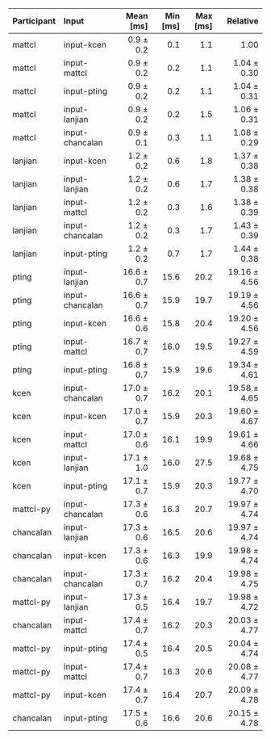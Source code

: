 | Participant | Input | Mean [ms] | Min [ms] | Max [ms] | Relative |
|:---|:---|---:|---:|---:|---:|
| mattcl | input-kcen | 0.9 ± 0.2 | 0.1 | 1.1 | 1.00 |
| mattcl | input-mattcl | 0.9 ± 0.2 | 0.2 | 1.1 | 1.04 ± 0.30 |
| mattcl | input-pting | 0.9 ± 0.2 | 0.2 | 1.1 | 1.04 ± 0.31 |
| mattcl | input-lanjian | 0.9 ± 0.2 | 0.2 | 1.5 | 1.06 ± 0.31 |
| mattcl | input-chancalan | 0.9 ± 0.1 | 0.3 | 1.1 | 1.08 ± 0.29 |
| lanjian | input-kcen | 1.2 ± 0.2 | 0.6 | 1.8 | 1.37 ± 0.38 |
| lanjian | input-lanjian | 1.2 ± 0.2 | 0.6 | 1.7 | 1.38 ± 0.38 |
| lanjian | input-mattcl | 1.2 ± 0.2 | 0.3 | 1.6 | 1.38 ± 0.39 |
| lanjian | input-chancalan | 1.2 ± 0.2 | 0.3 | 1.7 | 1.43 ± 0.39 |
| lanjian | input-pting | 1.2 ± 0.2 | 0.7 | 1.7 | 1.44 ± 0.38 |
| pting | input-lanjian | 16.6 ± 0.7 | 15.6 | 20.2 | 19.16 ± 4.56 |
| pting | input-chancalan | 16.6 ± 0.7 | 15.9 | 19.7 | 19.19 ± 4.56 |
| pting | input-kcen | 16.6 ± 0.6 | 15.8 | 20.4 | 19.20 ± 4.56 |
| pting | input-mattcl | 16.7 ± 0.7 | 16.0 | 19.5 | 19.27 ± 4.59 |
| pting | input-pting | 16.8 ± 0.7 | 15.9 | 19.6 | 19.34 ± 4.61 |
| kcen | input-chancalan | 17.0 ± 0.7 | 16.2 | 20.1 | 19.58 ± 4.65 |
| kcen | input-kcen | 17.0 ± 0.7 | 15.9 | 20.3 | 19.60 ± 4.67 |
| kcen | input-mattcl | 17.0 ± 0.6 | 16.1 | 19.9 | 19.61 ± 4.66 |
| kcen | input-lanjian | 17.1 ± 1.0 | 16.0 | 27.5 | 19.68 ± 4.75 |
| kcen | input-pting | 17.1 ± 0.7 | 15.9 | 20.3 | 19.77 ± 4.70 |
| mattcl-py | input-chancalan | 17.3 ± 0.6 | 16.3 | 20.7 | 19.97 ± 4.74 |
| chancalan | input-lanjian | 17.3 ± 0.6 | 16.5 | 20.6 | 19.97 ± 4.74 |
| chancalan | input-kcen | 17.3 ± 0.6 | 16.3 | 19.9 | 19.98 ± 4.74 |
| chancalan | input-chancalan | 17.3 ± 0.7 | 16.2 | 20.4 | 19.98 ± 4.75 |
| mattcl-py | input-lanjian | 17.3 ± 0.5 | 16.4 | 19.7 | 19.98 ± 4.72 |
| chancalan | input-mattcl | 17.4 ± 0.7 | 16.2 | 20.3 | 20.03 ± 4.77 |
| mattcl-py | input-pting | 17.4 ± 0.5 | 16.4 | 20.5 | 20.04 ± 4.74 |
| mattcl-py | input-mattcl | 17.4 ± 0.7 | 16.3 | 20.6 | 20.08 ± 4.77 |
| mattcl-py | input-kcen | 17.4 ± 0.7 | 16.4 | 20.7 | 20.09 ± 4.78 |
| chancalan | input-pting | 17.5 ± 0.6 | 16.6 | 20.6 | 20.15 ± 4.78 |
